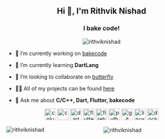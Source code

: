 <h2 align="center">Hi 👋, I'm Rithvik Nishad</h2>
<h3 align="center">I bake code!</h3>

<p align="center"> <img src="https://komarev.com/ghpvc/?username=rithviknishad" alt="rithviknishad" /> </p>

- 🔭 I’m currently working on [bakecode](https://github.com/crysalisdevs/bakecode)

- 🌱 I’m currently learning **DartLang**

- 👯 I’m looking to collaborate on [butterfly](https://github.com/crysalisdevs/butterfly)

- 👨‍💻 All of my projects can be found [here](https://github.com/rithviknishad?tab=repositories)

- 💬 Ask me about **C/C++, Dart, Flutter, bakecode**

<p align="center">
  <img src="https://devicons.github.io/devicon/devicon.git/icons/cplusplus/cplusplus-original.svg" alt="cplusplus" width="30" height="30"/>
  <img src="https://devicons.github.io/devicon/devicon.git/icons/c/c-original.svg" alt="c" width="30" height="30"/>
  <img src="https://www.vectorlogo.zone/logos/dartlang/dartlang-icon.svg" alt="dart" width="30" height="30"/>
  <img src="https://www.vectorlogo.zone/logos/flutterio/flutterio-icon.svg" alt="flutter" width="30" height="30"/> 
  <img src="https://www.vectorlogo.zone/logos/firebase/firebase-icon.svg" alt="firebase" width="30" height="30"/> 
  <img src="https://devicons.github.io/devicon/devicon.git/icons/python/python-original.svg" alt="python" width="30" height="30"/> 
  <img src="https://www.vectorlogo.zone/logos/git-scm/git-scm-icon.svg" alt="git" width="30" height="30"/> 
  <img src="https://devicons.github.io/devicon/devicon.git/icons/linux/linux-original.svg" alt="linux" width="30" height="30"/> 
  <img src="https://devicons.github.io/devicon/devicon.git/icons/docker/docker-original-wordmark.svg" alt="docker" width="30" height="30"/>
</p>
<p>
  <img align="left" src="https://github-readme-stats.vercel.app/api/top-langs/?username=rithviknishad&layout=compact&hide=html" alt="rithviknishad" />
</p>

<p align="center">&nbsp;
  <img align="center" src="https://github-readme-stats.vercel.app/api?username=rithviknishad&show_icons=true" alt="rithviknishad" />
</p>
